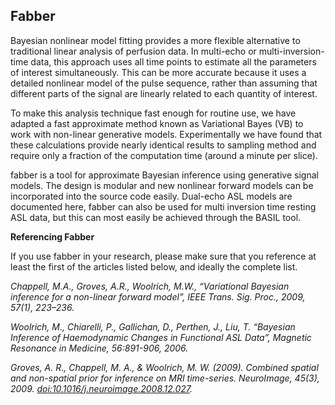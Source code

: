 Fabber
------

Bayesian nonlinear model fitting provides a more flexible alternative to traditional linear analysis of perfusion data. In multi-echo or multi-inversion-time data, this approach uses all time points to estimate all the parameters of interest simultaneously. This can be more accurate because it uses a detailed nonlinear model of the pulse sequence, rather than assuming that different parts of the signal are linearly related to each quantity of interest.

To make this analysis technique fast enough for routine use, we have adapted a fast approximate method known as Variational Bayes (VB) to work with non-linear generative models. Experimentally we have found that these calculations provide nearly identical results to sampling method and require only a fraction of the computation time (around a minute per slice).

fabber is a tool for approximate Bayesian inference using generative signal models. The design is modular and new nonlinear forward models can be incorporated into the source code easily. Dual-echo ASL models are documented here, fabber can also be used for multi inversion time resting ASL data, but this can most easily be achieved through the BASIL tool.

**Referencing Fabber**

If you use fabber in your research, please make sure that you reference at least the first of the articles listed below, and ideally the complete list.

*Chappell, M.A., Groves, A.R., Woolrich, M.W., “Variational Bayesian inference for a non-linear forward model”, IEEE Trans. Sig. Proc., 2009, 57(1), 223–236.*

*Woolrich, M., Chiarelli, P., Gallichan, D., Perthen, J., Liu, T. “Bayesian Inference of Haemodynamic Changes in Functional ASL Data”, Magnetic Resonance in Medicine, 56:891-906, 2006.*

*Groves, A. R., Chappell, M. A., & Woolrich, M. W. (2009). Combined spatial and non-spatial prior for inference on MRI time-series. NeuroImage, 45(3), 2009. <doi:10.1016/j.neuroimage.2008.12.027>.*
